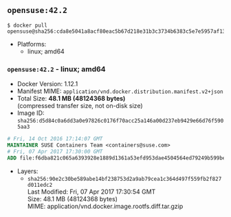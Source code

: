 ## `opensuse:42.2`

```console
$ docker pull opensuse@sha256:cda8e5041a8acf80eac5b67d218e31b3c3734b6383c5e7e5957af134d3b28208
```

-	Platforms:
	-	linux; amd64

### `opensuse:42.2` - linux; amd64

-	Docker Version: 1.12.1
-	Manifest MIME: `application/vnd.docker.distribution.manifest.v2+json`
-	Total Size: **48.1 MB (48124368 bytes)**  
	(compressed transfer size, not on-disk size)
-	Image ID: `sha256:d5d84c0a6dd3a0e97826c0176f70acc25a146a00d237eb9429e66d76f5905aa3`

```dockerfile
# Fri, 14 Oct 2016 17:14:07 GMT
MAINTAINER SUSE Containers Team <containers@suse.com>
# Fri, 07 Apr 2017 17:30:00 GMT
ADD file:f6dba821c065a6393928e1889d1361a53efd953dae4504564ed79249b599bedb in / 
```

-	Layers:
	-	`sha256:90e2c30be589abe14bf238753d2a9ab79cea1c364d497f559fb2f827d011edc2`  
		Last Modified: Fri, 07 Apr 2017 17:30:54 GMT  
		Size: 48.1 MB (48124368 bytes)  
		MIME: application/vnd.docker.image.rootfs.diff.tar.gzip
